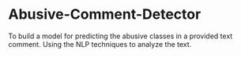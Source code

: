 # Abusive-Comment-Detector
To build a model for predicting the abusive classes in a provided text comment. Using the NLP techniques to analyze the text.
